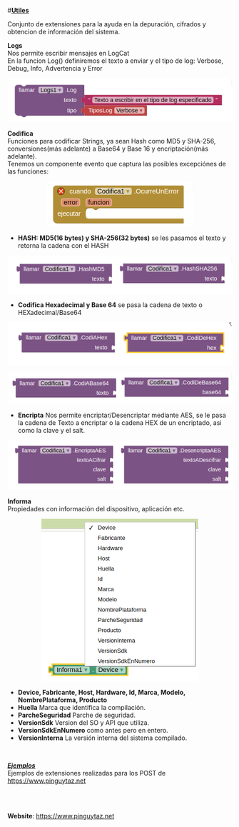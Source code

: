 #**[Utiles](Utiles)**  

Conjunto de extensiones para la ayuda en la depuración, cifrados y obtencion de información del sistema.  
  
**Logs**  
Nos permite escribir mensajes en LogCat  
En la funcion Log() definiremos el texto a enviar y el tipo de log: Verbose, Debug, Info, Advertencia y Error  

<p align="center"><img src=Imagenes/LlamadaLog.png /></p>
  
**Codifica**  
Funciones para codificar Strings, ya sean Hash como MD5 y SHA-256, conversiones(más adelante) a Base64 y Base 16 y encriptación(más adelante).  
Tenemos un componente evento que captura las posibles excepciónes de las funciones:
<p align="center"><img src=Imagenes/Evento_OcurreUnError.png /></p>
  
- **HASH: MD5(16 bytes) y SHA-256(32 bytes)** se les pasamos el texto y retorna la cadena con el HASH  
  
<p align="center"> <img src=Imagenes/FuncionesHASH.png /></p>
  
- **Codifica Hexadecimal y Base 64** se pasa la cadena de texto o HEXadecimal/Base64  
  
<p align="center"> <img src=Imagenes/CodificacionHEX.png /></p>  
<p align="center"> <img src=Imagenes/CodificacionBase64.png /></p>  
  
- **Encripta** Nos permite encriptar/Desencriptar mediante AES, se le pasa la cadena de Texto a encriptar o la cadena HEX de un encriptado, asi como la clave y el salt.  
<p align="center"> <img src=Imagenes/Encriptacion_AES.png /></p>  
  
**Informa**  
Propiedades con información del dispositivo, aplicación etc.  
<p align="center"> <img src=Imagenes/PropiedadesInformacion.png /></p>  
  
- **Device, Fabricante, Host, Hardware, Id, Marca, Modelo, NombrePlataforma, Producto**  
- **Huella** Marca que identifica la compilación.  
- **ParcheSeguridad** Parche de seguridad.  
- **VersionSdk** Version del SO y API que utiliza.  
- **VersionSdkEnNumero** como antes pero en entero.  
- **VersionInterna** La versión interna del sistema compilado.  

<BR>

_**[Ejemplos](Ejemplos)**_  
Ejemplos de extensiones realizadas para los POST de https://www.pinguytaz.net  
  
<br><br>

__Website__: <https://www.pinguytaz.net>

